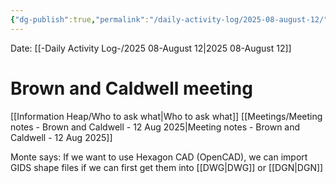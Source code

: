 ```yaml
---
{"dg-publish":true,"permalink":"/daily-activity-log/2025-08-august-12/","noteIcon":"","created":"2025-08-12T07:41:30.437-05:00"}
---
```


Date: [[-Daily Activity Log-/2025 08-August 12\|2025 08-August 12]]

# Brown and Caldwell meeting
[[Information Heap/Who to ask what\|Who to ask what]]
[[Meetings/Meeting notes - Brown and Caldwell - 12 Aug 2025\|Meeting notes - Brown and Caldwell - 12 Aug 2025]]


Monte says:
If we want to use Hexagon CAD (OpenCAD), we can import GIDS shape files if we can first get them into [[DWG\|DWG]] or [[DGN\|DGN]]
